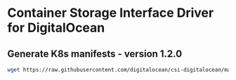 # Container Storage Interface Driver for DigitalOcean

## Generate K8s manifests - version 1.2.0

```bash
wget https://raw.githubusercontent.com/digitalocean/csi-digitalocean/master/deploy/kubernetes/releases/csi-digitalocean-v1.2.0.yaml -O csi/csi-digitalocean.yaml
```